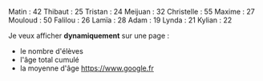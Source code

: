 Matin : 42
Thibaut : 25
Tristan : 24
Meijuan : 32
Christelle : 55
Maxime : 27
Mouloud : 50
Falilou : 26
Lamïa : 28
Adam : 19
Lynda : 21
Kylian : 22

Je veux afficher **dynamiquement** sur une page :
* le nombre d'élèves
* l'âge total cumulé
* la moyenne d'âge
https://www.google.fr